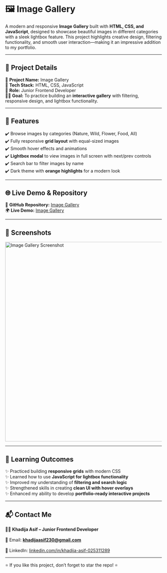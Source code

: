 # 🖼️ Image Gallery  
A modern and responsive **Image Gallery** built with **HTML, CSS, and JavaScript**, designed to showcase beautiful images in different categories with a sleek lightbox feature. This project highlights creative design, filtering functionality, and smooth user interaction—making it an impressive addition to my portfolio.  

---

## 📌 Project Details  
🎯 **Project Name:** Image Gallery  
🚀 **Tech Stack:** HTML, CSS, JavaScript  
🔗 **Role:** Junior Frontend Developer  
👩‍💻 **Goal:** To practice building an **interactive gallery** with filtering, responsive design, and lightbox functionality.  

---

## 🚀 Features  
✔️ Browse images by categories (Nature, Wild, Flower, Food, All)  
✔️ Fully responsive **grid layout** with equal-sized images  
✔️ Smooth hover effects and animations  
✔️ **Lightbox modal** to view images in full screen with next/prev controls  
✔️ Search bar to filter images by name  
✔️ Dark theme with **orange highlights** for a modern look  

---

## 🌐 Live Demo & Repository  
🔗 **GitHub Repository:** [Image Gallery](https://github.com/Khadijaasif2300/Image-Gallery)  
🌍 **Live Demo:** [Image Gallery](https://khadijaasif2300.github.io/Image-Gallery/)  

---

## 📸 Screenshots  
<img width="1366" height="642" alt="Image Gallery Screenshot" src="https://github.com/user-attachments/assets/your-screenshot-id-here" />  

---

## 📖 Learning Outcomes  
✨ Practiced building **responsive grids** with modern CSS  
✨ Learned how to use **JavaScript for lightbox functionality**  
✨ Improved my understanding of **filtering and search logic**  
✨ Strengthened skills in creating **clean UI with hover overlays**  
✨ Enhanced my ability to develop **portfolio-ready interactive projects**  

---

## 📬 Contact Me  
👩‍💻 **Khadija Asif – Junior Frontend Developer**  
<br>
📧 Email: **khadijaasif230@gmail.com**  
<br>
💼 LinkedIn: [linkedin.com/in/khadija-asif-025311289](https://linkedin.com/in/khadija-asif-025311289)  

---

⭐ If you like this project, don’t forget to star the repo! ⭐
